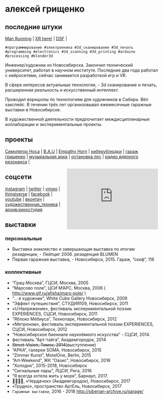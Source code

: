 # алексей грищенко

## последние штуки
[Man Running](man_running) | [XR here!](xr) | [DSF](dsf) |

`#программирование #электроеника #3d_сканирование #3d_печать`
`#programming #electronics #3d_scanning #3d_printing #arduino #processing #blender3d`

Инженер/художник из Новосибирска. Закончил технический университет, работал в научном институте. Последние два года работал с нейросетями, сейчас занимается разработкой игр и VR.

В сфере интересов актуальные технологии, - 3d сканирование и печать, расширенная реальность и искусственный интеллект.

Проводил воркшопы по технологиям для художников в Сибири. Вёл хакспейс. В течении трёх лет организовывал ежемесячные гаражные выставки в Новосибирске.

В художественной деятельности предпочитает междисциплинарные коллаборации и экспериментальные проекты.

## проекты
[Симулятор Носа](nose_simulator) |
[B.A.U](bau) |
[Empathy Horn](empathy_horn) |
[киберублюдки](cyberbastards) |
[гараж грищенко](garage) |
[музыкальная арка](music_arch) |
[остановка лес](bus_stop) |
[радио ядерного резонанса](nuclear_radio) |

<iframe style="float: right; clear: left;"
    src="https://player.twitch.tv?channel=eggnot&parent=eggnot.com&parent=eggnot.github.com"
    scrolling="no" frameborder="0" allow="autoplay; fullscreen"
    width="300" height="200">
</iframe>

## соцсети 
[instagram](https://www.instagram.com/eggnot1/) |
[twitter](https://twitter.com/eggnot4) |
[vimeo](https://vimeo.com/eggnot) |
[thingiverse](https://www.thingiverse.com/eggnot) |
[facebook](https://www.facebook.com/eggnot1) |
[youtube](https://www.youtube.com/channelUCK0ev2LGNSdGau6gKvJhqIw) |
[вконтач](https://vk.com/eggnot) | [художественная_техника](https://www.youtube.com/channel/UCdvlxi_PDWnofwnoCXpuH8A) |
[архив:киностудия](http://thekinostudio.blogspot.ru/)



## выставки
### персональные
* Выставка знакомство и завершающая выставка по итогам резиденции, - Лейпциг 2006. резиденция BLUMEN
* Первая гаражная выставка, - Новосибирск, 2015. Гараж, “скиф”, 116
### коллективные
* “Грац-Москва”, ГЦСИ, Москва, 2005
* “Марсово поле”, ЦСИ М’АРС, Москва, 2006 ( http://www.gif.ru/afisha/mars-pole/ )
* “... я художник”, White Cube Gallery Новосибирск, 2009
* “Эффект путешествия”, СТУДИЯ109, Новосибирск, 2011
* «U:Напряжение», фестиваль экспериментальной поэзии EXPERIENCES, СЦСИ, Новосибирск, 2011
* “Яблоко Мёбиуса”, Технопарк, Новосибирск,  2012
* «Метроном», фестиваль экспериментальной поэзии EXPERIENCES, СЦСИ, Новосибирск, 2012
* “Новосибирское биеннале наукоёмкого искусства” - СЦСИ, 2014.
* фестиваль “Арт-тайга”, Академгородок, 2014
* ~~Street-Vision, Томск, 2014~~(выступление)
* “АРКА”, галерея SOMA, Новосибирск, 2015
* “Zimmer Kunst”, MotelOne, Berlin, 2015
* “Art-Weekend”, ЖК “Оазис”, Новосибирск, 2016
* “Холодно”, 2015-2018, Новосибирск
* “Сигнальные пары”, ЛЦСИ, Рига, 2016
* “Я всегда хотела жить у моря”, Барнаул, 2017.
* 👌🏻👈🏻, «Чердачок» (Академгородок), Новосибирск, 2017
* «Трудно», пространство АртЕль, Новосибирск, 2017 
* `Гаражные выставки`, 2016 - 2018 http://siberian-archive.ru/garage/